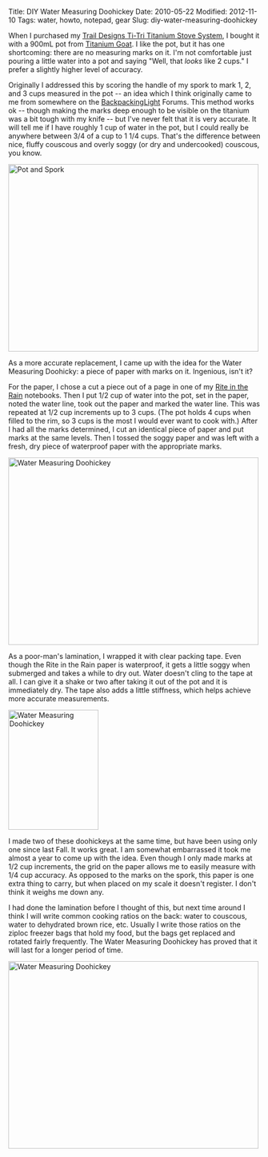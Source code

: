 Title: DIY Water Measuring Doohickey
Date: 2010-05-22
Modified: 2012-11-10
Tags: water, howto, notepad, gear
Slug: diy-water-measuring-doohickey

When I purchased my <a href="http://pig-monkey.com/2009/01/18/trail-designs-ti-tri-titanium-stove-system/">Trail Designs Ti-Tri Titanium Stove System</a>, I bought it with a 900mL pot from <a href="http://www.titaniumgoat.com/">Titanium Goat</a>. I like the pot, but it has one shortcoming: there are no measuring marks on it. I'm not comfortable just pouring a little water into a pot and saying "Well, that <em>looks</em> like 2 cups." I prefer a slightly higher level of accuracy.

Originally I addressed this by scoring the handle of my spork to mark 1, 2, and 3 cups measured in the pot -- an idea which I think originally came to me from somewhere on the <a href="http://www.backpackinglight.com/">BackpackingLight</a> Forums. This method works ok -- though making the marks deep enough to be visible on the titanium was a bit tough with my knife -- but I've never felt that it is very accurate. It will tell me if I have roughly 1 cup of water in the pot, but I could really be anywhere between 3/4 of a cup to 1 1/4 cups. That's the difference between nice, fluffy couscous and overly soggy (or dry and undercooked) couscous, you know.

<!--more-->

<a href="http://www.flickr.com/photos/pigmonkey/4630611286/" title="Pot and Spork by Pig Monkey, on Flickr"><img src="http://farm4.static.flickr.com/3380/4630611286_8edfa28fef.jpg" width="500" height="375" alt="Pot and Spork" /></a>

As a more accurate replacement, I came up with the idea for the Water Measuring Doohicky: a piece of paper with marks on it. Ingenious, isn't it?

For the paper, I chose a cut a piece out of a page in one of my <a href="http://www.riteintherain.com/">Rite in the Rain</a> notebooks. Then I put 1/2 cup of water into the pot, set in the paper, noted the water line, took out the paper and marked the water line. This was repeated at 1/2 cup increments up to 3 cups. (The pot holds 4 cups when filled to the rim, so 3 cups is the most I would ever want to cook with.) After I had all the marks determined, I cut an identical piece of paper and put marks at the same levels. Then I tossed the soggy paper and was left with a fresh, dry piece of waterproof paper with the appropriate marks.

<a href="http://www.flickr.com/photos/pigmonkey/4630613254/" title="Water Measuring Doohickey by Pig Monkey, on Flickr"><img src="http://farm5.static.flickr.com/4064/4630613254_c486c79f6e.jpg" width="500" height="375" alt="Water Measuring Doohickey" /></a>

As a poor-man's lamination, I wrapped it with clear packing tape. Even though the Rite in the Rain paper is waterproof, it gets a little soggy when submerged and takes a while to dry out. Water doesn't cling to the tape at all. I can give it a shake or two after taking it out of the pot and it is immediately dry. The tape also adds a little stiffness, which helps achieve more accurate measurements.

<a href="http://www.flickr.com/photos/pigmonkey/4630013187/" title="Water Measuring Doohickey by Pig Monkey, on Flickr"><img src="http://farm5.static.flickr.com/4040/4630013187_799149ee30_m.jpg" width="180" height="240" alt="Water Measuring Doohickey" class="right" /></a>

I made two of these doohickeys at the same time, but have been using only one since last Fall. It works great. I am somewhat embarrassed it took me almost a year to come up with the idea. Even though I only made marks at 1/2 cup increments, the grid on the paper allows me to easily measure with 1/4 cup accuracy. As opposed to the marks on the spork, this paper is one extra thing to carry, but when placed on my scale it doesn't register. I don't think it weighs me down any.

I had done the lamination before I thought of this, but next time around I think I will write common cooking ratios on the back: water to couscous, water to dehydrated brown rice, etc. Usually I write those ratios on the ziploc freezer bags that hold my food, but the bags get replaced and rotated fairly frequently. The Water Measuring Doohickey has proved that it will last for a longer period of time.

<a href="http://www.flickr.com/photos/pigmonkey/4630616058/" title="Water Measuring Doohickey by Pig Monkey, on Flickr"><img src="http://farm5.static.flickr.com/4021/4630616058_56803713af.jpg" width="500" height="375" alt="Water Measuring Doohickey" /></a>
